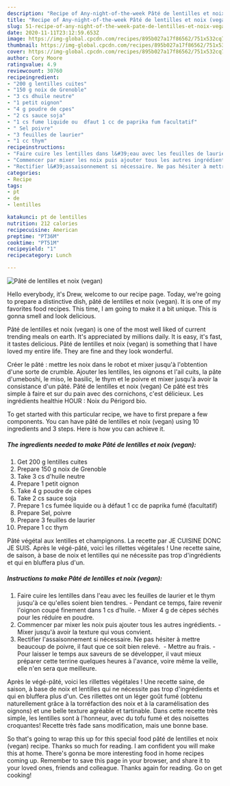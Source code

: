 ```yaml
---
description: "Recipe of Any-night-of-the-week Pâté de lentilles et noix (vegan)"
title: "Recipe of Any-night-of-the-week Pâté de lentilles et noix (vegan)"
slug: 51-recipe-of-any-night-of-the-week-pate-de-lentilles-et-noix-vegan
date: 2020-11-11T23:12:59.653Z
image: https://img-global.cpcdn.com/recipes/895b027a17f86562/751x532cq70/pate-de-lentilles-et-noix-vegan-photo-principale-de-la-recette.jpg
thumbnail: https://img-global.cpcdn.com/recipes/895b027a17f86562/751x532cq70/pate-de-lentilles-et-noix-vegan-photo-principale-de-la-recette.jpg
cover: https://img-global.cpcdn.com/recipes/895b027a17f86562/751x532cq70/pate-de-lentilles-et-noix-vegan-photo-principale-de-la-recette.jpg
author: Cory Moore
ratingvalue: 4.9
reviewcount: 30760
recipeingredient:
- "200 g lentilles cuites"
- "150 g noix de Grenoble"
- "3 cs dhuile neutre"
- "1 petit oignon"
- "4 g poudre de cpes"
- "2 cs sauce soja"
- "1 cs fume liquide ou  dfaut 1 cc de paprika fum facultatif"
- " Sel poivre"
- "3 feuilles de laurier"
- "1 cc thym"
recipeinstructions:
- "Faire cuire les lentilles dans l&#39;eau avec les feuilles de laurier et le thym jusqu&#39;à ce qu&#39;elles soient bien tendres. Pendant ce temps, faire revenir l&#39;oignon coupé finement dans 1 cs d&#39;huile. Mixer 4 g de cèpes séchés pour les réduire en poudre."
- "Commencer par mixer les noix puis ajouter tous les autres ingrédients. Mixer jusqu&#39;à avoir la texture qui vous convient."
- "Rectifier l&#39;assaisonnement si nécessaire. Ne pas hésiter à mettre beaucoup de poivre, il faut que ce soit bien relevé.  Mettre au frais. Pour laisser le temps aux saveurs de se développer, il vaut mieux préparer cette terrine quelques heures à l&#39;avance, voire même la veille, elle n&#39;en sera que meilleure."
categories:
- Recipe
tags:
- pt
- de
- lentilles

katakunci: pt de lentilles 
nutrition: 212 calories
recipecuisine: American
preptime: "PT36M"
cooktime: "PT51M"
recipeyield: "1"
recipecategory: Lunch

---
```



![Pâté de lentilles et noix (vegan)](https://img-global.cpcdn.com/recipes/895b027a17f86562/751x532cq70/pate-de-lentilles-et-noix-vegan-photo-principale-de-la-recette.jpg)

Hello everybody, it's Drew, welcome to our recipe page. Today, we're going to prepare a distinctive dish, pâté de lentilles et noix (vegan). It is one of my favorites food recipes. This time, I am going to make it a bit unique. This is gonna smell and look delicious.

Pâté de lentilles et noix (vegan) is one of the most well liked of current trending meals on earth. It's appreciated by millions daily. It is easy, it's fast, it tastes delicious. Pâté de lentilles et noix (vegan) is something that I have loved my entire life. They are fine and they look wonderful.

Créer le pâté : mettre les noix dans le robot et mixer jusqu&#39;à l&#39;obtention d&#39;une sorte de crumble. Ajouter les lentilles, les oignons et l&#39;ail cuits, la pâte d&#39;umeboshi, le miso, le basilic, le thym et le poivre et mixer jusqu&#39;à avoir la consistance d&#39;un pâté. Pâté de lentilles et noix (vegan) Ce pâté est très simple à faire et sur du pain avec des cornichons, c&#39;est délicieux. Les ingrédients healthie HOUR : Noix du Périgord bio.


To get started with this particular recipe, we have to first prepare a few components. You can have pâté de lentilles et noix (vegan) using 10 ingredients and 3 steps. Here is how you can achieve it.

<!--inarticleads1-->

##### The ingredients needed to make Pâté de lentilles et noix (vegan):

1. Get 200 g lentilles cuites
1. Prepare 150 g noix de Grenoble
1. Take 3 cs d&#39;huile neutre
1. Prepare 1 petit oignon
1. Take 4 g poudre de cèpes
1. Take 2 cs sauce soja
1. Prepare 1 cs fumée liquide ou à défaut 1 cc de paprika fumé (facultatif)
1. Prepare  Sel, poivre
1. Prepare 3 feuilles de laurier
1. Prepare 1 cc thym


Pâté végétal aux lentilles et champignons. La recette par JE CUISINE DONC JE SUIS. Après le végé-pâté, voici les rillettes végétales ! Une recette saine, de saison, à base de noix et lentilles qui ne nécessite pas trop d&#39;ingrédients et qui en bluffera plus d&#39;un. 

<!--inarticleads2-->

##### Instructions to make Pâté de lentilles et noix (vegan):

1. Faire cuire les lentilles dans l&#39;eau avec les feuilles de laurier et le thym jusqu&#39;à ce qu&#39;elles soient bien tendres. - Pendant ce temps, faire revenir l&#39;oignon coupé finement dans 1 cs d&#39;huile. - Mixer 4 g de cèpes séchés pour les réduire en poudre.
1. Commencer par mixer les noix puis ajouter tous les autres ingrédients. - Mixer jusqu&#39;à avoir la texture qui vous convient.
1. Rectifier l&#39;assaisonnement si nécessaire. Ne pas hésiter à mettre beaucoup de poivre, il faut que ce soit bien relevé.  - Mettre au frais. - Pour laisser le temps aux saveurs de se développer, il vaut mieux préparer cette terrine quelques heures à l&#39;avance, voire même la veille, elle n&#39;en sera que meilleure.


Après le végé-pâté, voici les rillettes végétales ! Une recette saine, de saison, à base de noix et lentilles qui ne nécessite pas trop d&#39;ingrédients et qui en bluffera plus d&#39;un. Ces rillettes ont un léger goût fumé (obtenu naturellement grâce à la torréfaction des noix et à la caramélisation des oignons) et une belle texture agréable et tartinable. Dans cette recette très simple, les lentilles sont à l&#39;honneur, avec du tofu fumé et des noisettes croquantes! Recette très fade sans modification, mais une bonne base. 

So that's going to wrap this up for this special food pâté de lentilles et noix (vegan) recipe. Thanks so much for reading. I am confident you will make this at home. There's gonna be more interesting food in home recipes coming up. Remember to save this page in your browser, and share it to your loved ones, friends and colleague. Thanks again for reading. Go on get cooking!
